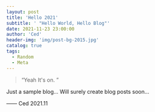 ```yaml
---
layout: post
title: 'Hello 2021'
subtitle: ' "Hello World, Hello Blog"'
date: 2021-11-23 23:00:00
author: 'Ced'
header-img: 'img/post-bg-2015.jpg'
catalog: true
tags:
  - Random
  - Meta
---
```


> “Yeah It's on. ”

Just a sample blog...
Will surely create blog posts soon...

—— Ced 2021.11
